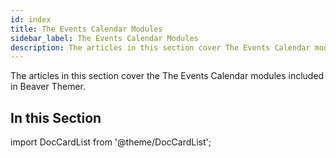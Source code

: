 ```yaml
---
id: index
title: The Events Calendar Modules
sidebar_label: The Events Calendar Modules
description: The articles in this section cover The Events Calendar modules included in Beaver Themer.
---
```


The articles in this section cover the The Events Calendar modules included in Beaver Themer.

## In this Section

import DocCardList from '@theme/DocCardList';

<DocCardList />
